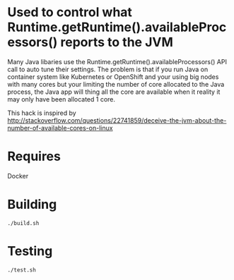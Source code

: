 # Used to control what Runtime.getRuntime().availableProcessors() reports to the JVM

Many Java libaries use the Runtime.getRuntime().availableProcessors() API call to auto
tune their settings.  The problem is that if you run Java on container system like
Kubernetes or OpenShift and your using big nodes with many cores but your limiting the number
of core allocated to the Java process, the Java app will thing all the core are available
when it reality it may only have been allocated 1 core.


This hack is inspired by http://stackoverflow.com/questions/22741859/deceive-the-jvm-about-the-number-of-available-cores-on-linux

# Requires

Docker

# Building

    ./build.sh

# Testing

    ./test.sh